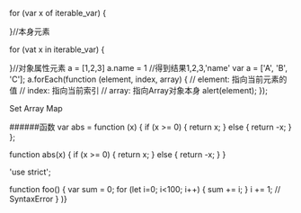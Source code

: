 for (var x of iterable_var) {

}//本身元素

for (vat x in iterable_var) {

}//对象属性元素
a = [1,2,3]
a.name = 1
//得到结果1,2,3,'name'
var a = ['A', 'B', 'C'];
a.forEach(function (element, index, array) {
// element: 指向当前元素的值
// index: 指向当前索引
// array: 指向Array对象本身
alert(element);
});

Set Array Map

######函数
var abs = function (x) {
    if (x >= 0) {
        return x;
    } else {
        return -x;
    }
};

function abs(x) {
    if (x >= 0) {
            return x;
    } else {
        return -x;
    }
}

'use strict';

function foo() {
    var sum = 0;
for (let i=0; i<100; i++) {
sum += i;
}
i += 1; // SyntaxError
}
)}

